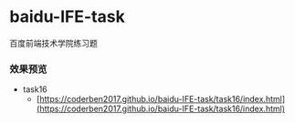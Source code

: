 # baidu-IFE-task
百度前端技术学院练习题

### 效果预览
- task16
    - [https://coderben2017.github.io/baidu-IFE-task/task16/index.html](https://coderben2017.github.io/baidu-IFE-task/task16/index.html)
